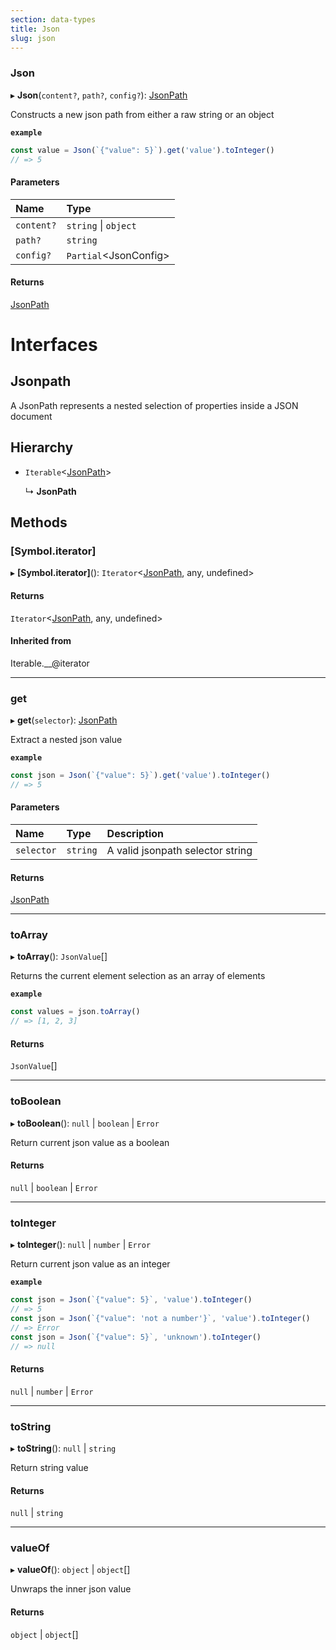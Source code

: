 ```yaml
---
section: data-types
title: Json
slug: json
---
```


### Json

▸ **Json**(`content?`, `path?`, `config?`): [JsonPath](#jsonpath)

Constructs a new json path from either a raw string
or an object

**`example`**
```typescript
const value = Json(`{"value": 5}`).get('value').toInteger()
// => 5
```

#### Parameters

| Name | Type |
| :------ | :------ |
| `content?` | `string` \| `object` |
| `path?` | `string` |
| `config?` | `Partial`<JsonConfig\> |

#### Returns

[JsonPath](#jsonpath)

# Interfaces

## Jsonpath

A JsonPath represents a nested selection of
properties inside a JSON document

## Hierarchy

- `Iterable`<[JsonPath](#jsonpath)\>

  ↳ **JsonPath**

## Methods

### [Symbol.iterator]

▸ **[Symbol.iterator]**(): `Iterator`<[JsonPath](#jsonpath), any, undefined\>

#### Returns

`Iterator`<[JsonPath](#jsonpath), any, undefined\>

#### Inherited from

Iterable.\_\_@iterator

___

### get

▸ **get**(`selector`): [JsonPath](#jsonpath)

Extract a nested json value

**`example`**
```typescript
const json = Json(`{"value": 5}`).get('value').toInteger()
// => 5
```

#### Parameters

| Name | Type | Description |
| :------ | :------ | :------ |
| `selector` | `string` | A valid jsonpath selector string |

#### Returns

[JsonPath](#jsonpath)

___

### toArray

▸ **toArray**(): `JsonValue`[]

Returns the current element selection as
an array of elements

**`example`**
```typescript
const values = json.toArray()
// => [1, 2, 3]
```

#### Returns

`JsonValue`[]

___

### toBoolean

▸ **toBoolean**(): ``null`` \| `boolean` \| `Error`

Return current json value as a boolean

#### Returns

``null`` \| `boolean` \| `Error`

___

### toInteger

▸ **toInteger**(): ``null`` \| `number` \| `Error`

Return current json value as an integer

**`example`**
```typescript
const json = Json(`{"value": 5}`, 'value').toInteger()
// => 5
const json = Json(`{"value": 'not a number'}`, 'value').toInteger()
// => Error
const json = Json(`{"value": 5}`, 'unknown').toInteger()
// => null
```

#### Returns

``null`` \| `number` \| `Error`

___

### toString

▸ **toString**(): ``null`` \| `string`

Return string value

#### Returns

``null`` \| `string`

___

### valueOf

▸ **valueOf**(): `object` \| `object`[]

Unwraps the inner json value

#### Returns

`object` \| `object`[]